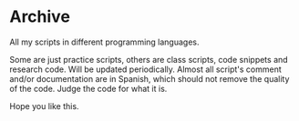 # Archive
All my scripts in different programming languages.

Some are just practice scripts, others are class scripts, code snippets and research code.
Will be updated periodically.
Almost all script's comment and/or documentation are in Spanish, which should not remove the quality of the code. Judge the code for what it is.

Hope you like this.
